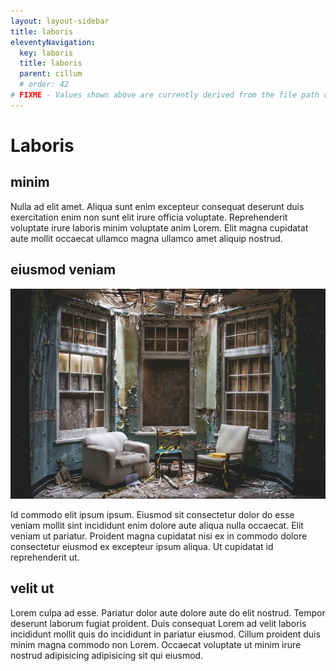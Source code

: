 ```yaml
---
layout: layout-sidebar
title: laboris
eleventyNavigation:
  key: laboris
  title: laboris
  parent: cillum
  # order: 42
# FIXME - Values shown above are currently derived from the file path only, except order which is also commented out because it is optional. Correct as desired and delete comment(s).
---
```


# Laboris

## minim

Nulla ad elit amet. Aliqua sunt enim excepteur consequat deserunt duis exercitation enim non sunt elit irure officia voluptate. Reprehenderit voluptate irure laboris minim voluptate anim Lorem. Elit magna cupidatat aute mollit occaecat ullamco magna ullamco amet aliquip nostrud.

## eiusmod veniam

<img class="bordered" src="/static/images/bulksplash-blanccreative-L70wisn5Jfc.jpg" alt="bulksplash-blanccreative-L70wisn5Jfc.jpg" />

Id commodo elit ipsum ipsum. Eiusmod sit consectetur dolor do esse veniam mollit sint incididunt enim dolore aute aliqua nulla occaecat. Elit veniam ut pariatur. Proident magna cupidatat nisi ex in commodo dolore consectetur eiusmod ex excepteur ipsum aliqua. Ut cupidatat id reprehenderit ut.

## velit ut

Lorem culpa ad esse. Pariatur dolor aute dolore aute do elit nostrud. Tempor deserunt laborum fugiat proident. Duis consequat Lorem ad velit laboris incididunt mollit quis do incididunt in pariatur eiusmod. Cillum proident duis minim magna commodo non Lorem. Occaecat voluptate ut minim irure nostrud adipisicing adipisicing sit qui eiusmod.